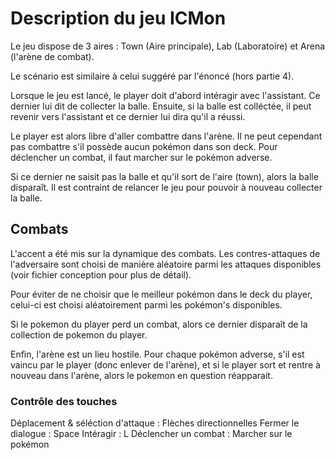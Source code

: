 # Description du jeu ICMon

Le jeu dispose de 3 aires : Town (Aire principale), Lab (Laboratoire) et Arena (l'arène de combat).

Le scénario est similaire à celui suggéré par l'énoncé (hors partie 4).

Lorsque le jeu est lancé, le player doit d'abord intéragir avec l'assistant. Ce dernier lui dit de collecter la
balle. Ensuite, si la balle est colléctée, il peut revenir vers l'assistant et ce dernier lui dira qu'il a réussi.

Le player est alors libre d'aller combattre dans l'arène. Il ne peut cependant pas combattre s'il possède aucun 
pokémon dans son deck. Pour déclencher un combat, il faut marcher sur le pokémon adverse. 

Si ce dernier ne saisit pas la balle et qu'il sort de l'aire (town), alors la balle disparaît. Il est contraint 
de relancer le jeu pour pouvoir à nouveau collecter la balle. 

## Combats

L'accent a été mis sur la dynamique des combats. Les contres-attaques de l'adversaire sont choisi de manière aléatoire 
parmi les attaques disponibles (voir fichier conception pour plus de détail).

Pour éviter de ne choisir que le meilleur pokémon dans le deck du player, celui-ci est choisi aléatoirement parmi 
les pokémon's disponibles. 

Si le pokemon du player perd un combat, alors ce dernier disparaît de la collection de pokemon du player. 

Enfin, l'arène est un lieu hostile. Pour chaque pokémon adverse, s'il est vaincu par le player (donc enlever de l'arène), 
et si le player sort et rentre à nouveau dans l'arène, alors le pokemon en question réapparait. 


### Contrôle des touches

Déplacement & séléction d'attaque : Flèches directionnelles
Fermer le dialogue : Space
Intéragir : L 
Déclencher un combat : Marcher sur le pokémon




